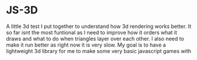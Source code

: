 # JS-3D
A little 3d test I put together to understand how 3d rendering works better. It so far isnt the most funtional as
I need to improve how it orders what it draws and what to do when triangles layer over each other. I also need to
make it run better as right now it is very slow. My goal is to have a lightweight 3d library for me to make some
very basic javascript games with
